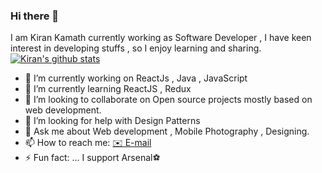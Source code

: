 ### Hi there 👋
I am Kiran Kamath currently working as Software Developer , I have keen interest in developing stuffs , so I enjoy learning and sharing.
[![Kiran's github stats](https://github-readme-stats.vercel.app/api?username=k96white&show_icons=true&theme=radical)](https://github.com/k96white/github-readme-stats)

- 🔭 I’m currently working on ReactJs  , Java , JavaScript
- 🌱 I’m currently learning  ReactJS , Redux
- 👯 I’m looking to collaborate on Open source projects mostly based on web development.
- 🤔 I’m looking for help with Design Patterns
- 💬 Ask me about Web development , Mobile Photography , Designing.
- 📫 How to reach me: [✉️ E-mail](k96white@gmail.com) 
- ⚡ Fun fact: ... I support Arsenal⚽

